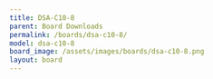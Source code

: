 ```yaml
---
title: DSA-C10-8
parent: Board Downloads
permalink: /boards/dsa-c10-8/
model: dsa-c10-8
board_image: /assets/images/boards/dsa-c10-8.png
layout: board
---
```

